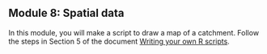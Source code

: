 Module 8: Spatial data
---

In this module, you will make a script to draw a map of a catchment. Follow the steps in Section 5 of the document [Writing your own R scripts](https://github.com/ClaudiaBrauer/A-very-short-introduction-to-R/blob/master/documents/Writing_your_own_R_scripts.pdf).

